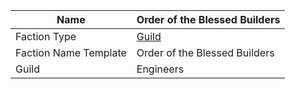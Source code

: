 | Name                  | Order of the Blessed Builders                               |
| --------------------- | ----------------------------------------------------------- |
| Faction Type          | [Guild](datasworn:oracle_rollable:starforged/faction/guild) |
| Faction Name Template | Order of the Blessed Builders                               |
| Guild                 | Engineers                                                   |

